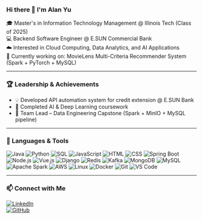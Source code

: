 ### Hi there 👋 I'm Alan Yu  

🎓 Master's in Information Technology Management @ Illinois Tech (Class of 2025)  
💻 Backend Software Engineer @ E.SUN Commercial Bank  
☁️ Interested in Cloud Computing, Data Analytics, and AI Applications  
🚀 Currently working on: MovieLens Multi-Criteria Recommender System (Spark + PyTorch + MySQL)

---

### 🏆 Leadership & Achievements  
- 💡 Developed API automation system for credit extension @ E.SUN Bank  
- 🏅 Completed AI & Deep Learning coursework  
- 🧩 Team Lead – Data Engineering Capstone (Spark + MinIO + MySQL pipeline)  

---

### 🧰 Languages & Tools  
![Java](https://img.shields.io/badge/Java-%23ED8B00.svg?logo=openjdk&logoColor=white)
![Python](https://img.shields.io/badge/Python-%233776AB.svg?logo=python&logoColor=white)
![SQL](https://img.shields.io/badge/SQL-%230074C1.svg?logo=postgresql&logoColor=white)
![JavaScript](https://img.shields.io/badge/JavaScript-%23F7DF1E.svg?logo=javascript&logoColor=black)
![HTML](https://img.shields.io/badge/HTML5-%23E34F26.svg?logo=html5&logoColor=white)
![CSS](https://img.shields.io/badge/CSS3-%231572B6.svg?logo=css3&logoColor=white)
![Spring Boot](https://img.shields.io/badge/Spring%20Boot-%236DB33F.svg?logo=springboot&logoColor=white)
![Node.js](https://img.shields.io/badge/Node.js-%23339933.svg?logo=nodedotjs&logoColor=white)
![Vue.js](https://img.shields.io/badge/Vue.js-%234FC08D.svg?logo=vuedotjs&logoColor=white)
![Django](https://img.shields.io/badge/Django-%23092E20.svg?logo=django&logoColor=white)
![Redis](https://img.shields.io/badge/Redis-%23DC382D.svg?logo=redis&logoColor=white)
![Kafka](https://img.shields.io/badge/Apache%20Kafka-%23231F20.svg?logo=apachekafka&logoColor=white)
![MongoDB](https://img.shields.io/badge/MongoDB-%2347A248.svg?logo=mongodb&logoColor=white)
![MySQL](https://img.shields.io/badge/MySQL-%234479A1.svg?logo=mysql&logoColor=white)
![Apache Spark](https://img.shields.io/badge/Apache%20Spark-%23E25A1C.svg?logo=apachespark&logoColor=white)
![AWS](https://img.shields.io/badge/AWS-%23232F3E.svg?logo=amazonaws&logoColor=white)
![Linux](https://img.shields.io/badge/Linux-%23FCC624.svg?logo=linux&logoColor=black)
![Docker](https://img.shields.io/badge/Docker-%232496ED.svg?logo=docker&logoColor=white)
![Git](https://img.shields.io/badge/Git-%23F05033.svg?logo=git&logoColor=white)
![VS Code](https://img.shields.io/badge/VS%20Code-%23007ACC.svg?logo=visualstudiocode&logoColor=white)

---

### 📫 Connect with Me  
[![LinkedIn](https://img.shields.io/badge/LinkedIn-%230077B5.svg?logo=linkedin&logoColor=white)](https://linkedin.com/in/alanyu0321)  
[![GitHub](https://img.shields.io/badge/GitHub-%23181717.svg?logo=github&logoColor=white)](https://github.com/AlanYu0321)
